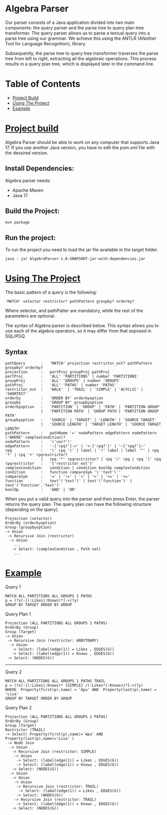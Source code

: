 Algebra Parser
================================================================================
Our parser consists of a Java application divided into two main components: the query parser and the parse tree to query plan tree transformer. The query parser allows us to parse a textual query into a parse tree using our grammar. We achieve this using the ANTLR  (ANother Tool for Language Recognition), library. 

Subsequently, the parse tree to query tree transformer traverses the parse tree from left to right, extracting all the algebraic operations.
This process results in a query plan tree, which is displayed later in the command line.

Table of Contents
================================================================================
- [Project Build](#project-build)
- [Using The Project](#using-the-project)
- [Example](#example)




[Project build](#algebra-parser)
================================================================================
Algebra Parser should be able to work on any computer that supports Java 17. If you use another Java version, you have to edit the pom.xml file with the dessired version. 


Install Dependencies:
--------------------------------------------------------------------------------
Algebra parser needs:
- Apache Maven
- Java 17
  
Build the Project:
--------------------------------------------------------------------------------
```
mvn package
```

Run the project:
--------------------------------------------------------------------------------
To run the project you need to load the jar file available in the target folder.
```
java - jar AlgebraParser-1.0-SNAPSHOT-jar-with-dependencies.jar
```



[Using The Project](#algebra-parser)
================================================================================

The basic pattern of a query is the following:
```
'MATCH' selector restrictor? pathPattern groupby? orderby?
```
Where selector, and pathPatter are mandatory, while the rest of the parameters are optional.

The syntax of Algebra parser is described below. This syntax allows you to use each of the algebra operators, so it may differ from that exposed in SQL/PGQ.

Syntax
--------------------------------------------------------------------------------
```
pathQuery       :   'MATCH' projection restrictor_ext? pathPattern groupby? orderby? 
projection      :   partProj groupProj pathProj
partProj        :   'ALL' 'PARTITIONS' | number 'PARTITIONS'
groupProj       :   'ALL' 'GROUPS' | number 'GROUPS'
pathProj        :   'ALL' 'PATHS' | number 'PATHS'
restrictor_ext  :   'WALK'  | 'TRAIL' | 'SIMPLE' | 'ACYCLIC' | 'SHORTEST'
orderby         :   'ORDER BY' orderbyoption
groupby         :   'GROUP BY' groupbyoption
orderbyoption   :   'PARTITION' | 'GROUP' | 'PATH' | 'PARTITION GROUP' 
                |   'PARTITION PATH' | 'GROUP PATH'| 'PARTITION GROUP PATH' 
groupbyoption   :   'SOURCE' | 'TARGET' | 'LENGTH' | 'SOURCE TARGET' 
                |   'SOURCE LENGTH' | 'TARGET LENGTH' | 'SOURCE TARGET LENGTH'
pathPattern     :   pathName '=' nodePattern edgePattern nodePattern ('WHERE' complexCondition)? 
nodePattern     :   '('var?')'
edgePattern     :   '-['rpq?']->' | '<-['rpq?']' | '~['rpq?']~'
rpq             :   '(' rpq ')' | label | '!' label | label '^' | rpq '?' | rpq '+' rpqrestrictor? 
                |   rpq '*' rpqrestrictor? | rpq '/' rpq | rpq '|' rpq 
rpqrestrictor   :   '{'restrictor_ext'}'
complexCondition:   condition | condition boolOp complexCondition
condition       :   function compareSym '\''text'\'' 
compareSym      :   '=' | '!=' | '<' | '>' | '<=' | '>='
function        :   text'('text')' | text'('function')' |  text'('function','text')'
boolOp          :   'AND' | 'OR'
```

When you put a valid query into the parser and then press Enter, the parser returns the query plan. The query plan can have the following structure (depending on the query).

```
Projection (selector)
OrderBy (orderbyoption)
Group (groupbyoption)
-> Union
 -> Recursive Join (restrictor)
  -> Union
    ...
   -> Select: (complexCondition , Path set)
    ...
```

[Example](#algebra-parser)
================================================================================

Query 1
```
MATCH ALL PARTITIONS ALL GROUPS 1 PATHS 
p = (?x)-[(:Likes|:Knows)*]->(?y)  
GROUP BY TARGET ORDER BY GROUP
```

Query Plan 1
```
Projection (ALL PARTITIONS ALL GROUPS 1 PATHS)
OrderBy (Group)
Group (Target)
-> Union
 -> Recursive Join (restrictor: ARBYTRARY)
  -> Union
   -> Select: (label(edge(1)) = Likes , EDGES(G))
   -> Select: (label(edge(1)) = Knows , EDGES(G))
 -> Select: (NODES(G))
```
--------------------------------------------------------------------------------
Query 2 
```
MATCH ALL PARTITIONS ALL GROUPS 1 PATHS TRAIL
p = (?x)-[(:Likes|:Knows)* {SIMPLE} /(:Likes*|:Knows+)?]->(?y)
WHERE  Property(first(p),name) = 'Apu' AND  Property(last(p),name) = 'Lisa'
GROUP BY TARGET ORDER BY GROUP
```

Query Plan 2
```
Projection (ALL PARTITIONS ALL GROUPS 1 PATHS)
OrderBy (Group)
Group (Target)
Restrictor (TRAIL)
-> Select( Property(first(p),name)='Apu' AND Property(last(p),name)='Lisa' )
 -> Node Join
  -> Union
   -> Recursive Join (restrictor: SIMPLE)
    -> Union
     -> Select: (label(edge(1)) = Likes , EDGES(G))
     -> Select: (label(edge(1)) = Knows , EDGES(G))
   -> Select: (NODES(G))
  -> Union
   -> Union
    -> Union
     -> Recursive Join (restrictor: TRAIL)
      -> Select: (label(edge(1)) = Likes , EDGES(G))
     -> Select: (NODES(G))
    -> Recursive Join (restrictor: TRAIL)
     -> Select: (label(edge(1)) = Knows , EDGES(G))
   -> Select: (NODES(G))
```
